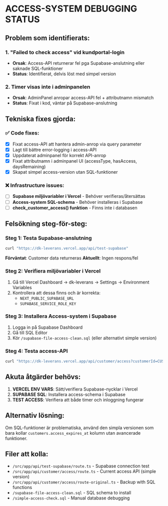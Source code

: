 # ACCESS-SYSTEM DEBUGGING STATUS

## Problem som identifierats:

### 1. "Failed to check access" vid kundportal-login
- **Orsak**: Access-API returnerar fel pga Supabase-anslutning eller saknade SQL-funktioner
- **Status**: Identifierat, delvis löst med simpel version

### 2. Timer visas inte i adminpanelen
- **Orsak**: AdminPanel anropar access-API fel + attributnamn mismatch
- **Status**: Fixat i kod, väntar på Supabase-anslutning

## Tekniska fixes gjorda:

### ✅ Code fixes:
- [x] Fixat access-API att hantera admin-anrop via query parameter
- [x] Lagt till bättre error-logging i access-API  
- [x] Uppdaterat adminpanel för korrekt API-anrop
- [x] Fixat attributnamn i adminpanel UI (accessType, hasAccess, daysRemaining)
- [x] Skapat simpel access-version utan SQL-funktioner

### ❌ Infrastructure issues:
- [ ] **Supabase miljövariabler i Vercel** - Behöver verifieras/återsättas
- [ ] **Access-system SQL-schema** - Behöver installeras i Supabase
- [ ] **check_customer_access() funktion** - Finns inte i databasen

## Felsökning steg-för-steg:

### Steg 1: Testa Supabase-anslutning
```bash
curl "https://dk-leverans.vercel.app/api/test-supabase"
```
**Förväntat**: Customer data returneras
**Aktuellt**: Ingen respons/fel

### Steg 2: Verifiera miljövariabler i Vercel
1. Gå till Vercel Dashboard -> dk-leverans -> Settings -> Environment Variables
2. Kontrollera att dessa finns och är korrekta:
   - `NEXT_PUBLIC_SUPABASE_URL`
   - `SUPABASE_SERVICE_ROLE_KEY`

### Steg 3: Installera Access-system i Supabase
1. Logga in på Supabase Dashboard
2. Gå till SQL Editor
3. Kör `/supabase-file-access-clean.sql` (eller alternativt simple version)

### Steg 4: Testa access-API
```bash
curl "https://dk-leverans.vercel.app/api/customer/access?customerId=CUSTOMER_ID"
```

## Akuta åtgärder behövs:

1. **VERCEL ENV VARS**: Sätt/verifiera Supabase-nycklar i Vercel
2. **SUPABASE SQL**: Installera access-schema i Supabase 
3. **TEST ACCESS**: Verifiera att både timer och inloggning fungerar

## Alternativ lösning:
Om SQL-funktioner är problematiska, använd den simpla versionen som bara kollar `customers.access_expires_at` kolumn utan avancerade funktioner.

## Filer att kolla:
- `/src/app/api/test-supabase/route.ts` - Supabase connection test
- `/src/app/api/customer/access/route.ts` - Current access API (simple version)
- `/src/app/api/customer/access/route-original.ts` - Backup with SQL functions
- `/supabase-file-access-clean.sql` - SQL schema to install
- `/simple-access-check.sql` - Manual database debugging
